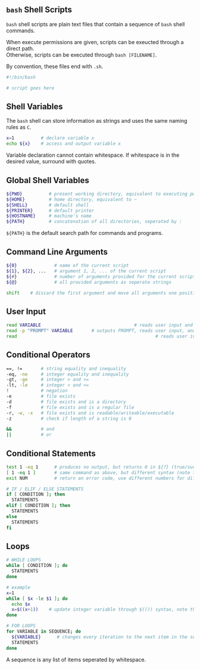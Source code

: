 ## `bash` Shell Scripts
`bash` shell scripts are plain text files that contain a sequence of `bash` shell commands. <br>

When execute permissions are given, scripts can be exeucted through a direct path. <br>
Otherwise, scripts can be executed through `bash [FILENAME]`. <br>

By convention, these files end with `.sh`. <br>
```bash
#!/bin/bash

# script goes here

```

## Shell Variables
The `bash` shell can store information as strings and uses the same naming rules as `C`. <br>

```bash
x=1          # declare variable x
echo ${x}    # access and output variable x

```
Variable declaration cannot contain whitespace. If whitespace is in the desired value, surround with quotes. <br>

## Global Shell Variables
```bash
${PWD}          # present working directory, equivalent to executing pwd
${HOME}         # home directory, equivalent to ~
${SHELL}        # default shell
${PRINTER}      # default printer
${HOSTNAME}     # machine's name
${PATH}         # concatenation of all directories, seperated by :

```
`${PATH}` is the default search path for commands and programs.

## Command Line Arguments
```bash
${0}              # name of the current script
${1}, ${2}, ...   # argument 1, 2, ... of the current script
${#}              # number of arguments provided for the current script
${@}              # all provided arguments as seperate strings

shift    # discard the first argument and move all arguments one position to the left

```
## User Input
```bash
read VARIABLE									# reads user input and stores it in VARIABLE
read -p "PROMPT" VARIABLE 		# outputs PROMPT, reads user input, and stores it in VARIABLE
read													# reads user input and stores it in ${REPLY}

```
## Conditional Operators
```bash
==, !=       # string equality and inequality
-eq, -ne     # integer equality and inequality
-gt, -ge     # integer > and >=
-lt, -le     # integer < and <=
!            # negation
-e           # file exists
-d           # file exists and is a directory
-f           # file exists and is a regular file
-r, -w, -x   # file exists and is readable/writeable/executable
-z           # check if length of a string is 0

&&           # and
||           # or

```

## Conditional Statements
```bash
test 1 -eq 1      # produces no output, but returns 0 in ${?} (true/success)
[ 1 -eq 1 ]       # same command as above, but different syntax (note the necessary whitespace)
exit NUM          # return an error code, use different numbers for different errors

# IF / ELIF / ELSE STATEMENTS
if [ CONDITION ]; then
  STATEMENTS
elif [ CONDITION ]; then
  STATEMENTS
else
  STATEMENTS
fi

```

## Loops
```bash
# WHILE LOOPS
while [ CONDITION ]; do
  STATEMENTS
done

# example
x=1
while [ $x -le $1 ]; do
  echo $x
  x=$((x+1))    # update integer variable through $(()) syntax, note the double brackets
done

# FOR LOOPS
for VARIABLE in SEQUENCE; do
  ${VARIABLE}      # changes every iteration to the next item in the sequence
  STATEMENTS
done

```
A sequence is any list of items seperated by whitespace.





